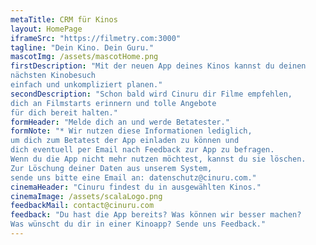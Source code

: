 ```yaml
---
metaTitle: CRM für Kinos
layout: HomePage
iframeSrc: "https://filmetry.com:3000"
tagline: "Dein Kino. Dein Guru."
mascotImg: /assets/mascotHome.png
firstDescription: "Mit der neuen App deines Kinos kannst du deinen
nächsten Kinobesuch
einfach und unkompliziert planen."
secondDescription: "Schon bald wird Cinuru dir Filme empfehlen,
dich an Filmstarts erinnern und tolle Angebote
für dich bereit halten."
formHeader: "Melde dich an und werde Betatester."
formNote: "* Wir nutzen diese Informationen lediglich,
um dich zum Betatest der App einladen zu können und
dich eventuell per Email nach Feedback zur App zu befragen.
Wenn du die App nicht mehr nutzen möchtest, kannst du sie löschen.
Zur Löschung deiner Daten aus unserem System,
sende uns bitte eine Email an: datenschutz@cinuru.com."
cinemaHeader: "Cinuru findest du in ausgewählten Kinos."
cinemaImage: /assets/scalaLogo.png
feedbackMail: contact@cinuru.com
feedback: "Du hast die App bereits? Was können wir besser machen?
Was wünscht du dir in einer Kinoapp? Sende uns Feedback."
---
```

